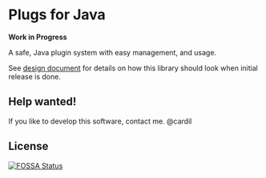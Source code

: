 # Plugs for Java

**Work in Progress**

A safe, Java plugin system with easy management, and usage.

See [design document](docs/design-doc.md) for details on how this library
should look when initial release is done.

## Help wanted!

If you like to develop this software, contact me. @cardil


## License
[![FOSSA Status](https://app.fossa.io/api/projects/git%2Bgithub.com%2Fwavesoftware%2Fplugs.svg?type=large)](https://app.fossa.io/projects/git%2Bgithub.com%2Fwavesoftware%2Fplugs?ref=badge_large)
